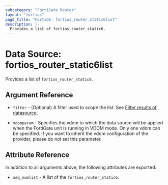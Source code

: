 ```yaml
---
subcategory: "FortiGate Router"
layout: "fortios"
page_title: "FortiOS: fortios_router_static6list"
description: |-
  Provides a list of fortios_router_static6.
---
```


# Data Source: fortios_router_static6list
Provides a list of `fortios_router_static6`.

## Argument Reference

* `filter` - (Optional) A filter used to scope the list. See [Filter results of datasource](https://registry.terraform.io/providers/poroping/fortios/latest/docs/guides/fgt_filter).

* `vdomparam` - Specifies the vdom to which the data source will be applied when the FortiGate unit is running in VDOM mode. Only one vdom can be specified. If you want to inherit the vdom configuration of the provider, please do not set this parameter.

## Attribute Reference

In addition to all arguments above, the following attributes are exported:

* `seq_numlist` -  A list of the `fortios_router_static6`.
